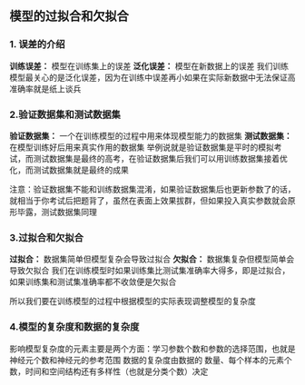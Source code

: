 ## 模型的过拟合和欠拟合

### 1. 误差的介绍

**训练误差：** 模型在训练集上的误差
**泛化误差：** 模型在新数据上的误差
我们训练模型最关心的是泛化误差，因为在训练中误差再小如果在实际新数据中无法保证高准确率就是纸上谈兵


### 2.验证数据集和测试数据集

**验证数据集：** 一个在训练模型的过程中用来体现模型能力的数据集
**测试数据集：** 在模型训练好后用来真实作用的数据集
举例说就是验证数据集是平时的模拟考试，而测试数据集是最终的高考，在验证数据集后我们可以用训练数据集接着优化，而测试数据集就是最终的成果

注意：验证数据集不能和训练数据集混淆，如果验证数据集后也更新参数了的话，就相当于你考试后把题背了，虽然在表面上效果拔群，但如果投入真实参数就会原形毕露，测试数据集同理


### 3.过拟合和欠拟合

**过拟合：** 数据集简单但模型复杂会导致过拟合
**欠拟合：** 数据集复杂但模型简单会导致欠拟合
我们在训练模型时如果训练集比测试集准确率大得多，即是过拟合，如果训练集和测试集准确率都不收敛便是欠拟合

所以我们要在训练模型的过程中根据模型的实际表现调整模型的复杂度


### 4.模型的复杂度和数据的复杂度

影响模型复杂度的元素主要是两个方面：学习参数个数和参数的选择范围，也就是神经元个数和神经元的参考范围
数据的复杂度由数据的 数量、每个样本的元素个数，时间和空间结构还有多样性（也就是分类个数）决定
